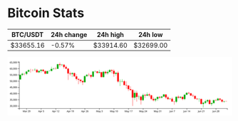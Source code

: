 # Bitcoin Stats

BTC/USDT|24h change|24h high|24h low|
|---|---|---|---|
|$33655.16|-0.57%|$33914.60|$32699.00|

<img src="./chart.svg">
